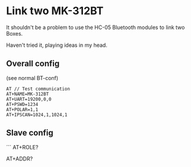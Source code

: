 # Link two MK-312BT

It shouldn't be a problem to use the HC-05 Bluetooth modules to link two Boxes.

Haven't tried it, playing ideas in my head.

## Overall config

(see normal BT-conf)

```
AT // Test communication
AT+NAME=MK-312BT 
AT+UART=19200,0,0
AT+PSWD=1234
AT+POLAR=1,1
AT+IPSCAN=1024,1,1024,1 
```

## Slave config

´´´
AT+ROLE?



AT+ADDR?

```
